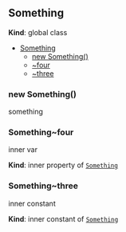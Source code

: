 <a name="Something"></a>

## Something
**Kind**: global class  

* [Something](#Something)
    * [new Something()](#new_Something_new)
    * [~four](#Something..four)
    * [~three](#Something..three)

<a name="new_Something_new"></a>

### new Something()
something

<a name="Something..four"></a>

### Something~four
inner var

**Kind**: inner property of <code>[Something](#Something)</code>  
<a name="Something..three"></a>

### Something~three
inner constant

**Kind**: inner constant of <code>[Something](#Something)</code>  
